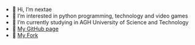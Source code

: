 - 👋 Hi, I’m nextae
- 👀 I’m interested in python programming, technology and video games
- 🌱 I’m currently studying in AGH University of Science and Technology
- 🌌 [My GitHub page](https://nextae.github.io/)
- 🍴  [My Fork](https://github.com/nextae/text2mesh)
